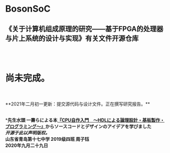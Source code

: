 # BosonSoC
## 《关于计算机组成原理的研究——基于FPGA的处理器与片上系统的设计与实现》有关文件开源仓库

<br />
<br />

# 尚未完成。

<br />
<br />
**2021年二月初一更新：提交源代码与设计文件。正在撰写研究报告。**
  
<br />
<br />

***先生水頭 一壽らによる本[『CPU自作入門　～HDLによる論理設計・基板製作・プログラミング～』](https://gihyo.jp/book/2012/978-4-7741-5338-4/support)からソースコードとデザインのアイデアを学びました**　<br />
***开源于此以声明版权。***　<br />
**山东省青岛第十七中学 2019级四班 周子钰**　<br />
**2020年九月二十九日**

